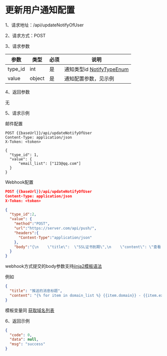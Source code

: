 # 更新用户通知配置

1、请求地址：/api/updateNotifyOfUser

2、请求方式：POST

3、请求参数

| 参数  | 类型   | 必须 | 说明 |
| -| - | - | - | 
| type_id | int | 是 | 通知类型id [NotifyTypeEnum](/doc/enums/NotifyTypeEnum.md)
| value | object | 是 | 通知配置参数，见示例

4、返回参数

无

5、请求示例

邮件配置

```
POST {{baseUrl}}/api/updateNotifyOfUser
Content-Type: application/json
X-Token: <token>

{
  "type_id": 1,
  "value": {
      "email_list": ["123@qq.com"]
  }
}
```

Webhook配置

```json
POST {{baseUrl}}/api/updateNotifyOfUser
Content-Type: application/json
X-Token: <token>

{
  "type_id":2,
  "value": {
    "method":"POST",
    "url":"https://server.com/api/push/",
    "headers":{
      "Content-Type":"application/json"
    },
    "body":"{\n    \"title\":  \"SSL证书到期\",\n    \"content\": \"查看：http://127.0.0.1:5173/\"\n}"
  }
}
```

webhook方式提交的body参数支持[jinja2模板语法](http://doc.yonyoucloud.com/doc/jinja2-docs-cn/index.html)

例如
```json
{
  "title": "推送的消息标题",
  "content": "{% for item in domain_list %} {{item.domain}} - {{item.expire_days}} \n {% endfor %}"
}
```

模板变量同 [获取域名列表](/domain/getDomainList.md)

6、返回示例

```json
{
  "code": 0,
  "data": null,
  "msg": "success"
}
```